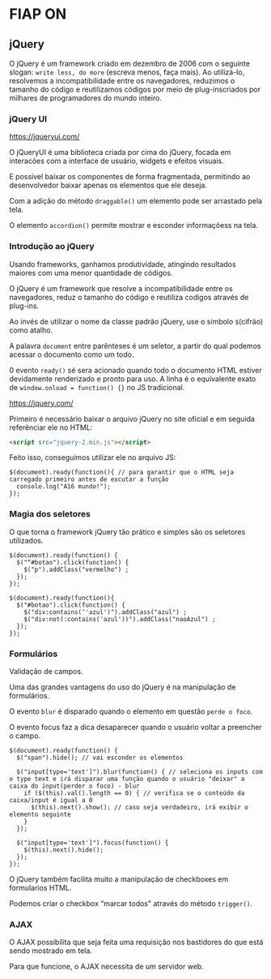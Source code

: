# FIAP ON

## jQuery

O jQuery é um framework criado em dezembro de 2006 com o seguinte slogan: `write less, do more` (escreva menos, faça mais). Ao utilizá-lo, resolvemos a incompatibilidade entre os navegadores, reduzimos o tamanho do código e reutilizamos códigos por meio de plug-inscriados por milhares de programadores do mundo inteiro.

### jQuery UI

https://jqueryui.com/

O jQueryUI é uma biblioteca criada por cima do jQuery, focada em interacões com a interface de usuário, widgets e efeitos visuais.

E possivel baixar os componentes de forma fragmentada, permitindo ao desenvolvedor baixar apenas os elementos que ele deseja.

Com a adição do método `draggable()` um elemento pode ser arrastado pela tela.

O elemento `accordion()` permite mostrar e esconder informaçõess na tela.

### Introdução ao jQuery

Usando frameworks, ganhamos produtividade, atingindo resultados maiores com uma menor quantidade de códigos.

O jQuery é um framework que resolve a incompatibilidade entre os navegadores, reduz o tamanho do código e reutiliza codigos através de plug-ins.

Ao invés de utilizar o nome da classe padrão jQuery, use o simbolo `$`(cifrão) como atalho.

A palavra `document` entre parênteses é um seletor, a partir do qual podemos acessar o documento como um todo.

0 evento `ready()` sé sera acionado quando todo o documento HTML estiver devidamente renderizado e pronto para uso. A linha é o equivalente exato de `window.onload = function() {}` no JS tradicional.

https://jquery.com/

Primeiro é necessário baixar o arquivo jQuery no site oficial e em seguida referênciar ele no HTML:

``` HTML
<script src="jquery-2.min.js"></script>
```

Feito isso, conseguimos utilizar ele no arquivo JS:

``` JS
$(document).ready(function(){ // para garantir que o HTML seja carregado primeiro antes de excutar a função
  console.log("A16 mundo!");
});
```

### Magia dos seletores

O que torna o framework jQuery tão prático e simples são os seletores utilizados.

``` JS
$(document).ready(function() {
  $("“#botao").click(function() {
    $("p").addClass("vermelho") ;
  });
});
```

``` JS
$(document).ready(function(){
  $("#botao").click(function() {
    $("div:contains(‘'azul')").addClass("azul") ;
    $("div:not(:contains('azul'))").addClass("naoAzul") ;
  });
});
```

### Formulários

Validação de campos.

Uma das grandes vantagens do uso do jQuery é na manipulação de formulários.

O evento `blur` é disparado quando o elemento em questão `perde o foco`.

O evento focus faz a dica desaparecer quando o usuário voltar a preencher o campo.

``` JS
$(document).ready(function() {
  $("span").hide(); // vai esconder os elementos

  $("input[type='text']").blur(function() { // seleciona os inputs com o type text e irá disparar uma função quando o usuário "deixar" a caixa do input(perder o foco) - blur
    if ($(this).val().length == 0) { // verifica se o conteúdo da caixa/input é igual a 0
      $(this).next().show(); // caso seja verdadeiro, irá exibir o elemento seguinte
    }
  });

  $("input[type='text']").focus(function() {
    $(this).next().hide();
  });
});
```

O jQuery também facilita muito a manipulação de checkboxes em formularios HTML.

Podemos criar o checkbox “marcar todos" através do método `trigger()`.

### AJAX

O AJAX possibilita que seja feita uma requisição nos bastidores do que está sendo mostrado em tela.

Para que funcione, o AJAX necessita de um servidor web.

